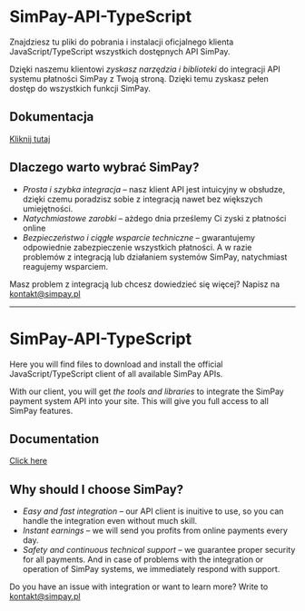 # SimPay-API-TypeScript
Znajdziesz tu pliki do pobrania i instalacji oficjalnego klienta JavaScript/TypeScript wszystkich dostępnych API SimPay.

Dzięki naszemu klientowi *zyskasz narzędzia i biblioteki* do integracji API systemu płatności SimPay z Twoją stroną. Dzięki temu zyskasz pełen dostęp do wszystkich funkcji SimPay.

## Dokumentacja
[Kliknij tutaj](https://docs.simpay.pl/pl/typescript/?typescript#wstep)

## Dlaczego warto wybrać SimPay?
* *Prosta i szybka integracja* – nasz klient API jest intuicyjny w obsłudze, dzięki czemu poradzisz sobie z integracją nawet bez większych umiejętności.
* *Natychmiastowe zarobki* – ażdego dnia prześlemy Ci zyski z płatności online
* *Bezpieczeństwo i ciągłe wsparcie techniczne* – gwarantujemy odpowiednie zabezpieczenie wszystkich płatności. A w razie problemów z integracją lub działaniem systemów SimPay, natychmiast reagujemy wsparciem.

Masz problem z integracją lub chcesz dowiedzieć się więcej? Napisz na kontakt@simpay.pl

---

# SimPay-API-TypeScript
Here you will find files to download and install the official JavaScript/TypeScript client of all available SimPay APIs.

With our client, you will get *the tools and libraries* to integrate the SimPay payment system API into your site. This will give you full access to all SimPay features.

## Documentation
[Click here](https://docs.simpay.pl/en/typescript/?typescript#wstep)

## Why should I choose SimPay?
* *Easy and fast integration* – our API client is inuitive to use, so you can handle the integration even without much skill.
* *Instant earnings* – we will send you profits from online payments every day.
* *Safety and continuous technical support* – we guarantee proper security for all payments. And in case of problems with the integration or operation of SimPay systems, we immediately respond with support.

Do you have an issue with integration or want to learn more? Write to kontakt@simpay.pl
